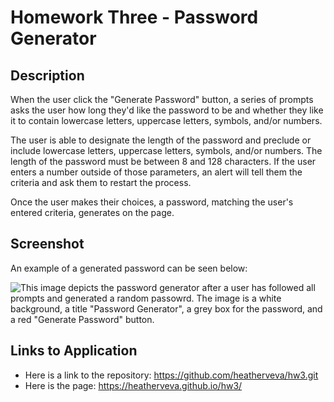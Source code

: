 # Homework Three - Password Generator

## Description

When the user click the "Generate Password" button, a series of prompts asks the user how long they'd like the password to be and whether they like it to contain lowercase letters, uppercase letters, symbols, and/or numbers.

The user is able to designate the length of the password and preclude or include lowercase letters, uppercase letters, symbols, and/or numbers. The length of the password must be between 8 and 128 characters. If the user enters a number outside of those parameters, an alert will tell them the criteria and ask them to restart the process.

Once the user makes their choices, a password, matching the user's entered criteria, generates on the page.

## Screenshot

An example of a generated password can be seen below:

![This image depicts the password generator after a user has followed all prompts and generated a random passowrd. The image is a white background, a title "Password Generator", a grey box for the password, and a red "Generate Password" button.](./assets.password.png)

## Links to Application

- Here is a link to the repository: https://github.com/heatherveva/hw3.git
- Here is the page: https://heatherveva.github.io/hw3/
